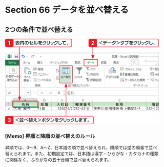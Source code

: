# Section 66 データを並べ替える

## 2つの条件で並べ替える

![](001.png)

### [Memo] 昇順と降順の並べ替えのルール

昇順では、0～9、A～Z、日本語の順で並べ替えられ、降順では逆の順番で並べ替えられます。また、初期設定では、日本語は漢字・ひらがな・カタカナの種類に関係なく、ふりがなの五十音順で並べ替えられます。
